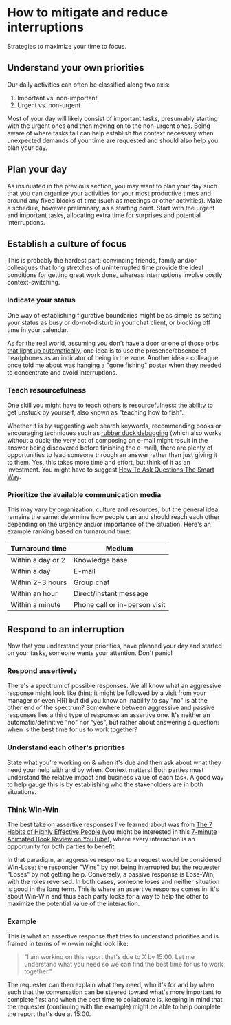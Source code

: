 How to mitigate and reduce interruptions
========================================
Strategies to maximize your time to focus.


Understand your own priorities
------------------------------

Our daily activities can often be classified along two axis:
1. Important vs. non-important
2. Urgent vs. non-urgent

Most of your day will likely consist of important tasks, presumably starting with the urgent ones and then moving on to the non-urgent ones.  Being aware of where tasks fall can help establish the context necessary when unexpected demands of your time are requested and should also help you plan your day.


Plan your day
-------------

As insinuated in the previous section, you may want to plan your day such that you can organize your activities for your most productive times and around any fixed blocks of time (such as meetings or other activities).  Make a schedule, however preliminary, as a starting point.  Start with the urgent and important tasks, allocating extra time for surprises and potential interruptions.


Establish a culture of focus
----------------------------

This is probably the hardest part:  convincing friends, family and/or colleagues that long stretches of uninterrupted time provide the ideal conditions for getting great work done, whereas interruptions involve costly context-switching.

### Indicate your status

One way of establishing figurative boundaries might be as simple as setting your status as busy or do-not-disturb in your chat client, or blocking off time in your calendar.

As for the real world, assuming you don't have a door or [one of those orbs that light up automatically](https://www.busylight.com/en/about), one idea is to use the presence/absence of headphones as an indicator of being in the zone.  Another idea a colleague once told me about was hanging a "gone fishing" poster when they needed to concentrate and avoid interruptions.

### Teach resourcefulness

One skill you might have to teach others is resourcefulness: the ability to get unstuck by yourself, also known as "teaching how to fish".

Whether it is by suggesting web search keywords, recommending books or encouraging techniques such as [rubber duck debugging](https://rubberduckdebugging.com/) (which also works without a duck; the very act of composing an e-mail might result in the answer being discovered before finishing the e-mail), there are plenty of opportunities to lead someone through an answer rather than just giving it to them.  Yes, this takes more time and effort, but think of it as an investment.  You might have to suggest [How To Ask Questions The Smart Way](http://catb.org/~esr/faqs/smart-questions.html).


### Prioritize the available communication media

This may vary by organization, culture and resources, but the general idea remains the same: determine how people can and should reach each other depending on the urgency and/or importance of the situation.  Here's an example ranking based on turnaround time:

| Turnaround time   | Medium                        |
| ----------------- | ----------------------------- |
| Within a day or 2 | Knowledge base                |
| Within a day      | E-mail                        |
| Within 2-3 hours  | Group chat                    |
| Within an hour    | Direct/instant message        |
| Within a minute   | Phone call or in-person visit |


Respond to an interruption
--------------------------

Now that you understand your priorities, have planned your day and started on your tasks, someone wants your attention.  Don't panic!

### Respond assertively

There's a spectrum of possible responses.  We all know what an aggressive response might look like (hint: it might be followed by a visit from your manager or even HR) but did you know an inability to say "no" is at the other end of the spectrum?  Somewhere between aggressive and passive responses lies a third type of response: an assertive one.  It's neither an automatic/definitive "no" nor "yes", but rather about answering a question:  when is the best time for us to work together?

### Understand each other's priorities

State what you're working on & when it's due and then ask about what they need your help with and by when.  Context matters!  Both parties must understand the relative impact and business value of each task. A good way to help gauge this is by establishing who the stakeholders are in both situations.


### Think Win-Win

The best take on assertive responses I've learned about was from [The 7 Habits of Highly Effective People
](https://en.wikipedia.org/wiki/The_7_Habits_of_Highly_Effective_People) (you might be interested in this [7-minute Animated Book Review on YouTube](https://www.youtube.com/watch?v=jy8XE5h8qGM)), where every interaction is an opportunity for both parties to benefit.

In that paradigm, an aggressive response to a request would be considered Win-Lose; the responder "Wins" by not being interrupted but the requester "Loses" by not getting help.  Conversely, a passive response is Lose-Win, with the roles reversed.  In both cases, someone loses and neither situation is good in the long term.  This is where an assertive response comes in: it's about Win-Win and thus each party looks for a way to help the other to maximize the potential value of the interaction.

### Example

This is what an assertive response that tries to understand priorities and is framed in terms of win-win might look like:
> "I am working on this report that's due to X by 15:00.  Let me understand what you need so we can find the best time for us to work together."

The requester can then explain what they need, who it's for and by when such that the conversation can be steered toward what's more important to complete first and when the best time to collaborate is, keeping in mind that the requester (continuing with the example) might be able to help complete the report that's due at 15:00.
